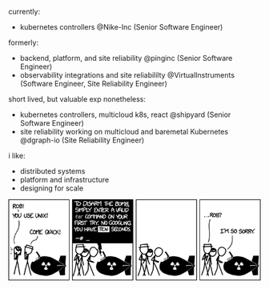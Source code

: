 <body>
  
currently:
- kubernetes controllers @Nike-Inc (Senior Software Engineer)
  
formerly:
- backend, platform, and site reliability @pinginc (Senior Software Engineer)
- observability integrations and site reliabililty @VirtualInstruments (Software Engineer, Site Reliability Engineer)

short lived, but valuable exp nonetheless:
- kubernetes controllers, multicloud k8s, react @shipyard (Senior Software Engineer)
- site reliability working on multicloud and baremetal Kubernetes @dgraph-io (Site Reliability Engineer)

i like:
- distributed systems
- platform and infrastructure
- designing for scale
</body>

![tar](./tar.png)
